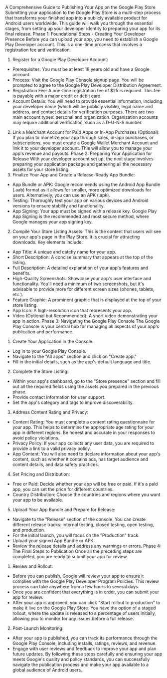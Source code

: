 A Comprehensive Guide to Publishing Your App on the Google Play Store
Submitting your application to the Google Play Store is a multi-step process that transforms your finished app into a publicly available product for Android users worldwide. This guide will walk you through the essential stages, from setting up your developer identity to preparing your app for its final release.
Phase 1: Foundational Steps - Creating Your Developer Presence
Before you can upload your app, you need to establish a Google Play Developer account. This is a one-time process that involves a registration fee and verification.
1. Register for a Google Play Developer Account:
 * Prerequisites: You must be at least 18 years old and have a Google account.
 * Process: Visit the Google Play Console signup page. You will be prompted to agree to the Google Play Developer Distribution Agreement.
 * Registration Fee: A one-time registration fee of $25 is required. This fee is payable with a major credit or debit card.
 * Account Details: You will need to provide essential information, including your developer name (which will be publicly visible), legal name and address, and contact details for verification purposes. There are two main account types: personal and organization. Organization accounts may require additional verification, such as a D-U-N-S number.
2. Link a Merchant Account for Paid Apps or In-App Purchases (Optional):
If you plan to monetize your app through sales, in-app purchases, or subscriptions, you must create a Google Wallet Merchant Account and link it to your developer account. This will allow you to manage your app's revenue and payouts.
Phase 2: Preparing Your Application for Release
With your developer account set up, the next stage involves preparing your application package and gathering all the necessary assets for your store listing.
1. Finalize Your App and Create a Release-Ready App Bundle:
 * App Bundle or APK: Google recommends using the Android App Bundle (.aab) format as it allows for smaller, more optimized downloads for users. Alternatively, you can use an APK (.apk).
 * Testing: Thoroughly test your app on various devices and Android versions to ensure stability and functionality.
 * App Signing: Your app must be signed with a release key. Google Play App Signing is the recommended and most secure method, where Google manages your app signing key.
2. Compile Your Store Listing Assets:
This is the content that users will see on your app's page in the Play Store. It is crucial for attracting downloads. Key elements include:
 * App Title: A unique and catchy name for your app.
 * Short Description: A concise summary that appears at the top of the listing.
 * Full Description: A detailed explanation of your app's features and benefits.
 * High-Quality Screenshots: Showcase your app's user interface and functionality. You'll need a minimum of two screenshots, but it's advisable to provide more for different screen sizes (phones, tablets, etc.).
 * Feature Graphic: A prominent graphic that is displayed at the top of your store listing.
 * App Icon: A high-resolution icon that represents your app.
 * Video (Optional but Recommended): A short video demonstrating your app in action.
Phase 3: Navigating the Google Play Console
The Google Play Console is your central hub for managing all aspects of your app's publication and performance.
1. Create Your Application in the Console:
 * Log in to your Google Play Console.
 * Navigate to the "All apps" section and click on "Create app."
 * Fill in the initial details, such as the app's default language and title.
2. Complete the Store Listing:
 * Within your app's dashboard, go to the "Store presence" section and fill out all the required fields using the assets you prepared in the previous phase.
 * Provide contact information for user support.
 * Set the app's category and tags to improve discoverability.
3. Address Content Rating and Privacy:
 * Content Rating: You must complete a content rating questionnaire for your app. This helps to determine the appropriate age rating for your app in different regions. Be honest and accurate in your responses to avoid policy violations.
 * Privacy Policy: If your app collects any user data, you are required to provide a link to a valid privacy policy.
 * App Content: You will also need to declare information about your app's content, such as whether it contains ads, has target audience and content details, and data safety practices.
4. Set Pricing and Distribution:
 * Free or Paid: Decide whether your app will be free or paid. If it's a paid app, you can set the price for different countries.
 * Country Distribution: Choose the countries and regions where you want your app to be available.
5. Upload Your App Bundle and Prepare for Release:
 * Navigate to the "Release" section of the console. You can create different release tracks: internal testing, closed testing, open testing, and production.
 * For the initial launch, you will focus on the "Production" track.
 * Upload your signed App Bundle or APK.
 * Review the release details and address any warnings or errors.
Phase 4: The Final Steps to Publication
Once all the preceding steps are completed, you are ready to submit your app for review.
1. Review and Rollout:
 * Before you can publish, Google will review your app to ensure it complies with the Google Play Developer Program Policies. This review process can take anywhere from a few hours to several days.
 * Once you are confident that everything is in order, you can submit your app for review.
 * After your app is approved, you can click "Start rollout to production" to make it live on the Google Play Store. You have the option of a staged rollout, where the update is released to a percentage of users initially, allowing you to monitor for any issues before a full release.
2. Post-Launch Monitoring:
 * After your app is published, you can track its performance through the Google Play Console, including installs, ratings, reviews, and revenue.
 * Engage with user reviews and feedback to improve your app and plan future updates.
By following these steps carefully and ensuring your app meets Google's quality and policy standards, you can successfully navigate the publication process and make your app available to a global audience of Android users.